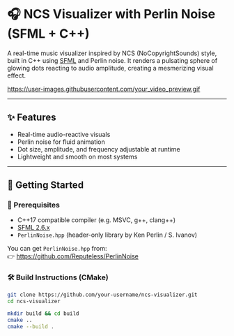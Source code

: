 # 🎧 NCS Visualizer with Perlin Noise (SFML + C++)

A real-time music visualizer inspired by NCS (NoCopyrightSounds) style, built in C++ using [SFML](https://www.sfml-dev.org/) and Perlin noise. It renders a pulsating sphere of glowing dots reacting to audio amplitude, creating a mesmerizing visual effect.

https://user-images.githubusercontent.com/your_video_preview.gif

---

## ✨ Features

- Real-time audio-reactive visuals
- Perlin noise for fluid animation
- Dot size, amplitude, and frequency adjustable at runtime
- Lightweight and smooth on most systems

---

## 🚀 Getting Started

### 🔧 Prerequisites

- C++17 compatible compiler (e.g. MSVC, g++, clang++)
- [SFML 2.6.x](https://www.sfml-dev.org/download.php)
- `PerlinNoise.hpp` (header-only library by Ken Perlin / S. Ivanov)

You can get `PerlinNoise.hpp` from:  
👉 https://github.com/Reputeless/PerlinNoise

### 🛠️ Build Instructions (CMake)

```bash
git clone https://github.com/your-username/ncs-visualizer.git
cd ncs-visualizer

mkdir build && cd build
cmake ..
cmake --build .
